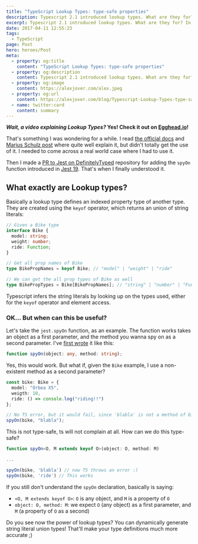```yaml
---
title: "TypeScript Lookup Types: type-safe properties"
description: Typescript 2.1 introduced lookup types. What are they for? In which cases are they useful?
excerpt: Typescript 2.1 introduced lookup types. What are they for? In which cases are they useful?
date: 2017-04-11 12:55:23
tags:
  - TypeScript
page: Post
hero: heroes/Post
meta:
  - property: og:title
    content: "TypeScript Lookup Types: type-safe properties"
  - property: og:description
    content: Typescript 2.1 introduced lookup types. What are they for? In which cases are they useful?
  - property: og:image
    content: https://alexjover.com/alex.jpeg
  - property: og:url
    content: https://alexjover.com/blog/Typescript-Lookup-Types-type-safe-properties
  - name: twitter:card
    content: summary
---
```


**_Wait, a video explaining Lookup Types?_ Yes! Check it out on [Egghead.io](https://egghead.io/instructors/alex-jover-morales)!**

That's something I was wondering for a while. I read [the official docs](https://www.typescriptlang.org/docs/handbook/release-notes/typescript-2-1.html) and [Marius Schulz post](https://blog.mariusschulz.com/2017/01/06/typescript-2-1-keyof-and-lookup-types) where quite well explain it, but didn't totally get the use of it. I needed to come across a real world case where I had to use it.

Then I made a [PR to Jest on DefinitelyTyped](https://github.com/DefinitelyTyped/DefinitelyTyped/pull/14867) repository for adding the `spyOn` function introduced in [Jest 19](https://facebook.github.io/jest/). That's when I finally understood it.

## What exactly are Lookup types?

Basically a lookup type defines an indexed property type of another type. They are created using the `keyof` operator, which returns an union of string literals:

```typescript
// Given a Bike type
interface Bike {
  model: string;
  weight: number;
  ride: Function;
}

// Get all prop names of Bike
type BikePropNames = keyof Bike; // "model" | "weight" | "ride"

// We can get the all prop types of Bike as well
type BikePropTypes = Bike[BikePropNames]; // "string" | "number" | "Function"
```

Typescript infers the string literals by looking up on the types used, either for the `keyof` operator and element access.

### OK... But when can this be useful?

Let's take the `jest.spyOn` function, as an example. The function works takes an object as a first parameter, and the method you wanna spy on as a second parameter. I've [first wrote](https://github.com/DefinitelyTyped/DefinitelyTyped/pull/14867/commits/46f23ff159f5944f09d366b4385b4df9bcef3ed2) it like this:

```typescript
function spyOn(object: any, method: string);
```

Yes, this would work. But what if, given the `Bike` example, I use a non-existent method as a second parameter?

```typescript
const bike: Bike = {
  model: "Orbea X5",
  weigth: 10,
  ride: () => console.log("riding!!")
};

// No TS error, but it would fail, since 'blabla' is not a method of bike
spyOn(bike, "blabla");
```

This is not type-safe, ts will not complain at all. How can we do this type-safe?

```typescript
function spyOn<O, M extends keyof O>(object: O, method: M)

...

spyOn(bike, 'blabla') // now TS throws an error :)
spyOn(bike, 'ride') // This works
```

If you still don't understand the `spyOn` declaration, basically is saying:

- `<O, M extends keyof O>`: `O` is any object, and `M` is a property of `O`
- `object: O, method: M`: we expect `O` (any object) as a first parameter, and `M` (a property of `O` as a second)

Do you see now the power of lookup types? You can dynamically generate string literal union types! That'll make your type definitions much more accurate ;)
